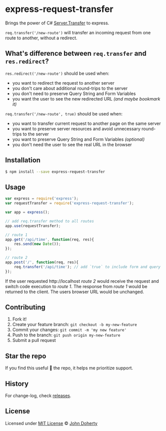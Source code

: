 # express-request-transfer

Brings the power of C# [Server.Transfer](https://docs.microsoft.com/en-us/previous-versions/iis/6.0-sdk/ms525800(v%3Dvs.90)) to express.

`req.transfer('/new-route')` will transfer an incoming request from one route to another, without a redirect.

## What's difference between `req.transfer` and `res.redirect`?

`res.redirect('/new-route')` should be used when:

* you want to redirect the request to another server
* you don't care about additional round-trips to the server
* you don't need to preserve Query String and Form Variables
* you want the user to see the new redirected URL _(and maybe bookmark it)_

`req.transfer('/new-route', true)` should be used when:

* you want to transfer current request to another page on the same server
* you want to preserve server resources and avoid unnecessary round-trips to the server
* you want to preserve Query String and Form Variables _(optional)_
* you don't need the user to see the real URL in the browser

## Installation

```bash
$ npm install --save express-request-transfer
```

## Usage

```js
var express = require('express');
var requestTransfer = require('express-request-transfer');

var app = express();

// add req.transfer method to all routes
app.use(requestTransfer);

// route 1
app.get('/api/time', function(req, res){
    res.send(new Date());
});

// route 2
app.post('/', function(req, res){
    req.transfer('/api/time'); // add `true` to include form and query data
});

```

If the user requested http://localhost _route 2_ would receive the request and switch code execution to _route 1_. The response from _route 1_ would be returned to the client. The users browser URL would be unchanged.

## Contributing

1. Fork it!
2. Create your feature branch: `git checkout -b my-new-feature`
3. Commit your changes: `git commit -m 'my new feature'`
4. Push to the branch: `git push origin my-new-feature`
5. Submit a pull request

## Star the repo

If you find this useful :star2: the repo, it helps me prioritize support.

## History

For change-log, check [releases](https://github.com/john-doherty/express-request-transfer/releases).

## License

Licensed under [MIT License](LICENSE) &copy; [John Doherty](https://twitter.com/mrJohnDoherty)
